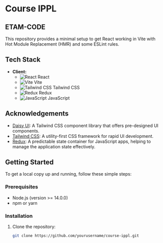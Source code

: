 # Course IPPL 
## ETAM-CODE

This repository provides a minimal setup to get React working in Vite with Hot Module Replacement (HMR) and some ESLint rules.

## Tech Stack

- **Client:**
  - ![React](https://img.shields.io/badge/React-61DAFB?style=flat&logo=react&logoColor=black) React
  - ![Vite](https://img.shields.io/badge/Vite-4FC08D?style=flat&logo=vite&logoColor=white) Vite
  - ![Tailwind CSS](https://img.shields.io/badge/Tailwind%20CSS-06B6D4?style=flat&logo=tailwindcss&logoColor=white) Tailwind CSS
  - ![Redux](https://img.shields.io/badge/Redux-764ABC?style=flat&logo=redux&logoColor=white) Redux
  - ![JavaScript](https://img.shields.io/badge/JavaScript-F7DF1E?style=flat&logo=javascript&logoColor=black) JavaScript

## Acknowledgements

- [Daisy UI](https://daisyui.com/): A Tailwind CSS component library that offers pre-designed UI components.
- [Tailwind CSS](https://tailwindcss.com/): A utility-first CSS framework for rapid UI development.
- [Redux](https://redux.js.org/): A predictable state container for JavaScript apps, helping to manage the application state effectively.

## Getting Started

To get a local copy up and running, follow these simple steps:

### Prerequisites

- Node.js (version >= 14.0.0)
- npm or yarn

### Installation

1. Clone the repository:
   ```bash
   git clone https://github.com/yourusername/course-ippl.git

